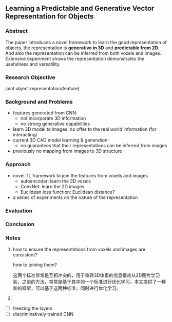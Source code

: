 ## Learning a Predictable and Generative Vector Representation for Objects

### Abstract

The paper introduces a novel framework to learn the good representation of objects, the representation is **generative in 3D** and **predictable from 2D**. And also the representation can be inferred from both voxels and images. Extensive experiment shows the representation demonstrates the usefulness and versatility.

### Research Objective

joint object representation(feature)

### Background and Problems

* features generated from CNN: 
  * not incorporate 3D information
  * no strong generative capabilities
* learn 3D model to images: no offer to the real world information (for interacting)
* current 3D CAD model learning & generation:
  * no guarantees that their representations can be inferred from images
* previously no mapping from images to 3D structure

### Approach

* novel TL framework to join the features from voxels and images
  * autoencoder: learn the 3D voxels
  * ConvNet: learn the 2D images
  * Euclidean loss function: Euclidean distance?
* a series of experiments on the nature of the representation

### Evaluation



### Conclusion



### Notes

1. how to ensure the representations from voxels and images are consistent?

   how to joining them?

   这两个标准常常是互相冲突的，用于重建3D体素的信息很难从2D图片学习到，之前的方法，常常是基于其中的一个标准进行优化学习。本文提供了一种新的框架，可以基于这两种标准，同时进行优化学习。

2. 

- [ ] freezing the layers
- [ ] discriminatively trained CNN

#### 











